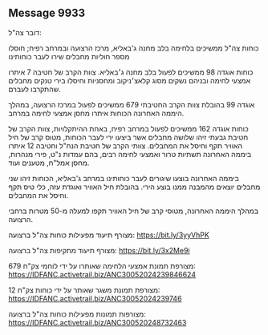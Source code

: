 ## Message 9933

דובר צה"ל:

כוחות צה"ל ממשיכים בלחימה בלב מחנה ג'באליא, מרכז הרצועה ובמרחב רפיח; חוסלו מספר חוליות מחבלים שירו לעבר כוחותינו

כוחות אוגדה 98 ממשיכים לפעול בלב מחנה ג׳באליא.
צוות הקרב של חטיבה 7 איתרו אמצעי לחימה ובניהם נשקים מסוג קלאצ׳ניקוב ומחסניות וחיסלו בירי טנקים מחבלים שהתקרבו לעברם. 

אוגדה 99 בהובלת צוות הקרב החטיבתי 679 ממשיכים לפעול במרכז הרצועה, במהלך היממה האחרונה הכוחות איתרו מחסן אמצעי לחימה במרחב.

כוחות אוגדה 162 ממשיכים לפעול במרחב רפיח, באחת ההיתקלויות, צוות הקרב של חטיבת גבעתי זיהו שלושה מחבלים אשר ביצעו ירי לעבר הכוחות, מטוס קרב של חיל האוויר תקף וחיסל את המחבלים.
צוותי הקרב של חטיבת הנח"ל וחטיבה 12 איתרו ביממה האחרונה תשתיות טרור ואמצעי לחימה רבים, בהם עמדות נ"ט, פירי מנהרות, מחסן אמל"ח, מטענים ועוד.

ביממה האחרונה בוצעו שיגורים לעבר כוחותינו במרחב ג'באליא, הכוחות זיהו שני מחבלים יוצאים מהמבנה ממנו בוצע הירי. בהובלת חיל האוויר ואוגדת עזה, כלי טיס תקף וחיסל את המחבלים. 

במהלך היממה האחרונה, מטוסי קרב של חיל האוויר תקפו למעלה מ-50 מטרות ברחבי הרצועה.

מצורף תיעוד מפעילות כוחות צה"ל ברצועה: https://bit.ly/3yyVhPK

מצורף תיעוד מתקיפות צה"ל ברצועה: https://bit.ly/3x2Me9i

מצורפת תמונת אמצעי הלחימה שאותרו על ידי לוחמי צק"ח 679: https://IDFANC.activetrail.biz/ANC30052024239846624

מצורפת תמונת משגר שאותר על ידי כוחות צק"ח 12: https://IDFANC.activetrail.biz/ANC30052024239746

מצורפות תמונות מפעילות כוחות צה"ל ברצועה: https://IDFANC.activetrail.biz/ANC300520248732463

